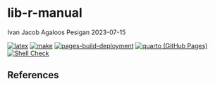lib-r-manual
================
Ivan Jacob Agaloos Pesigan
2023-07-15

<!-- README.md is generated from .setup/readme/README.Rmd. Please edit that file -->
<!-- badges: start -->

[![latex](https://github.com/ijapesigan/lib-r-manual/actions/workflows/latex.yml/badge.svg)](https://github.com/ijapesigan/lib-r-manual/actions/workflows/latex.yml)
[![make](https://github.com/ijapesigan/lib-r-manual/actions/workflows/make.yml/badge.svg)](https://github.com/ijapesigan/lib-r-manual/actions/workflows/make.yml)
[![pages-build-deployment](https://github.com/ijapesigan/lib-r-manual/actions/workflows/pages/pages-build-deployment/badge.svg)](https://github.com/ijapesigan/lib-r-manual/actions/workflows/pages/pages-build-deployment)
[![quarto (GitHub
Pages)](https://github.com/ijapesigan/lib-r-manual/actions/workflows/quarto-gh-pages.yml/badge.svg)](https://github.com/ijapesigan/lib-r-manual/actions/workflows/quarto-gh-pages.yml)
[![Shell
Check](https://github.com/ijapesigan/lib-r-manual/actions/workflows/shellcheck.yml/badge.svg)](https://github.com/ijapesigan/lib-r-manual/actions/workflows/shellcheck.yml)
<!-- badges: end -->

## References
